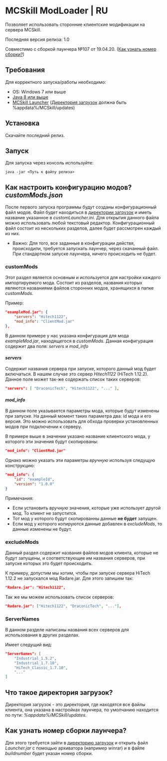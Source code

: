 MCSkill ModLoader | RU
==============
Позволяет использовать сторонние клиентские модификации на сервера MCSkill.

Последняя версия релиза: 1.0

Совместимо с сборкой лаунчера №107 от 19.04.20. ([Как узнать номер сборки?](#HowGetBuildRU))

## Требования
Для корректного запуска/работы необходимо:
- OS: Windows 7 или выше
- [Java 8 или выше](https://www.java.com)
- [MCSkill Launcher](https://mcskill.net/?page=start) ([Директория загрузок](#LoadsDirectory) должна быть %appdata%/MCSkill/updates)

## Установка
Скачайте последний релиз.

## Запуск
Для запуска через консоль используйте:
```shell
java -jar <Путь к файлу релиза>
```

## Как настроить конфигурацию модов? *customMods.json*
После первого запуска программы будут созданы конфигурационный файл модов. Файл будет находиться в [директории загрузок](#LoadsDirectory) и иметь название указанное в *customLauncher.ini*. Для открытия данного файла можно использовать любой текстовый редактор. Конфигурационный файл состоит из нескольких разделов, далее будет рассмотрен каждый из них.

* Важно: Для того, все заданные в конфигурации действя, происходили, требуется запускать лаунчер, через скачанный файл. При стандартном запуске лаунчера, ничего происходить не будет. 
### customMods
Этот раздел является основным и используется для настройки каждого импортируемого мода.
Состоит из разделов, названия которых являются названиями файлов сторонних модов, хранящихся в папке *customMods*.

Пример:
```json
"exampleMod.jar": {
    "servers": "Hitech1122",
    "mod_info": "ClientMod.jar"
},
```
В данном примере у нас указана конфигурация для мода *exampleMod.jar*, находящегося в *customMods*.
Данная конфигурация содержит два поля: *servers* и *mod_info*

#### *servers*
Содержит названия сервера при запуске, которого данный мод будет включаться. В нашем случае это сервер *Hitech1122* (HiTech 1.12.2).
Данное поле может так-же содержать список таких серверов:
```json
"servers": [ "DraconicTech", "Hitech1122", "..." ],
```

#### *mod_info*
В данном поле указывается параметры мода, которые будут изменены при запуске. На данный момент таких параметра два: id мода и его версия. 
Это можно использовать для обхода проверки установленных модов при подключении к серверу.

В примере выше в значении указано название клиентского мода, у которого эти значения будут скопированы:
```json
"mod_info": "ClientMod.jar"
```
Однако можно указать эти параметры *вручную* используя следущую конструкцию:
```json
"mod_info": {
    "id": "exampleId",
    "version": "1.0.0"
}
```
Примечания:
- Если установить *вручную* значения, которые уже использует другой мод. То клиент не запустится.
- Тот мод у которого будут скопированны данные **не будет** запущен.
- Если мод у которого копируются данные добавлен в *excludeMods*, то данные изменены не будут.

### excludeMods
Данный раздел содержит названия файлов модов клиента, которые не будут запущены, и соответствующие им названия серверов, при запуске которых это будет происходить.

К примеру, допустим мы хотим, чтобы при запуске сервера HiTech 1.12.2 не запускался мод Radare.jar. Для этого запишем так:
```json
"Radare.jar": "Hitech1122",
```
Так же мы можем использовать список серверов:

```json
"Radare.jar": ["Hitech1122", "DraconicTech", "..."],
```

### ServerNames
В данном разделе написаны названия всех серверов для использования в других разделах.

Имеет следущий вид:
```json
"ServerNames": [
    "Industrial_1.5.2",
    "Industrial_1.7.10",
    "HiTech_Classic_1.7.10",
    "..."
]
```

## Что такое директория загрузок? <a name="LoadsDirectory"></a>
Директория загрузок - это директория, где находятся все файлы клиента, она указана в настройках лаунчера, по умолчанию находится по пути: *%appdata%/MCSkill/updates*.

## Как узнать номер сборки лаунчера? <a name="HowGetBuild"></a>
Для этого требуется зайти в [директорию загрузок](#LoadsDirectory) и открыть файл *Launcher.jar* с помощью архиватора (например winrar) и в файле *buildnumber* будет указан номер сборки.
